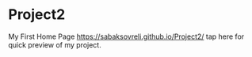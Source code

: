 # Project2
My First Home Page
https://sabaksovreli.github.io/Project2/ tap here for quick preview of my project.
